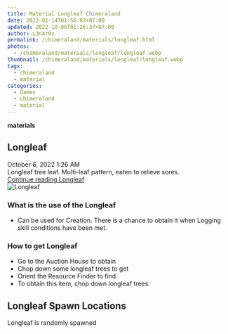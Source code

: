 ```yaml
---
title: Material Longleaf Chimeraland
date: 2022-01-14T01:56:03+07:00
updated: 2022-10-06T01:26:37+07:00
author: L3n4r0x
permalink: /chimeraland/materials/longleaf.html
photos:
  - /chimeraland/materials/longleaf/longleaf.webp
thumbnail: /chimeraland/materials/longleaf/longleaf.webp
tags:
  - chimeraland
  - material
categories:
  - Games
  - chimeraland
  - material
---
```


<link
  rel="stylesheet"
  href="https://rawcdn.githack.com/dimaslanjaka/Web-Manajemen/870a349/css/bootstrap-5-3-0-alpha3-wrapper.css"
/>
<section id="bootstrap-wrapper">
  <div data-bs-theme="dark">
    <div
      class="row g-0 border rounded overflow-hidden flex-md-row mb-4 shadow-sm position-relative bg-dark text-light"
    >
      <div class="col p-4 d-flex flex-column position-static">
        <strong class="d-inline-block mb-2 text-success">materials</strong>
        <h2 class="mb-0">Longleaf</h2>
        <div class="mb-1 text-muted">October 6, 2022 1:26 AM</div>
        <div class="mb-2 border p-1">
          Longleaf tree leaf. Multi-leaf pattern, eaten to relieve sores.
        </div>
        <a
          href="/chimeraland/materials/longleaf.html"
          class="stretched-link d-none text-primary"
          >Continue reading Longleaf</a
        >
      </div>
      <div class="col-auto d-none d-md-block d-lg-block">
        <img
          src="https://www.webmanajemen.com/chimeraland/materials/longleaf/longleaf.webp"
          alt="Longleaf"
        />
      </div>
    </div>
    <div class="row">
      <div class="col-lg-6 col-12 mb-2">
        <div class="card">
          <div class="card-body">
            <h3 class="card-title">What is the use of the Longleaf</h3>
            <div class="card-text">
              <ul>
                <li>
                  Can be used for Creation. There is a chance to obtain it when
                  Logging skill conditions have been met.
                </li>
              </ul>
            </div>
          </div>
        </div>
      </div>
      <div class="col-lg-6 col-12 mb-2">
        <div class="card">
          <div class="card-body">
            <h3 class="card-title">How to get Longleaf</h3>
            <div class="card-text">
              <ul>
                <li>Go to the Auction House to obtain</li>
                <li>Chop down some longleaf trees to get</li>
                <li>Orient the Resource Finder to find</li>
                <li>To obtain this item, chop down longleaf trees.</li>
              </ul>
            </div>
          </div>
        </div>
      </div>
      <div class="col-12 mb-2">
        <h2>Longleaf Spawn Locations</h2>
        <p>Longleaf is randomly spawned</p>
      </div>
    </div>
  </div>
</section>
